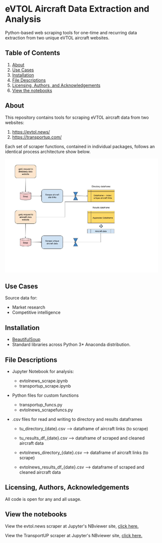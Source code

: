 # eVTOL Aircraft Data Extraction and Analysis

Python-based web scraping tools for one-time and recurring data extraction from two unique eVTOL aircraft websites.

## Table of Contents

1. [About](#about)
2. [Use Cases](#use_cases)
3. [Installation](#installation)
5. [File Descriptions](#files)
7. [Licensing, Authors, and Acknowledgements](#licensing)
8. [View the notebooks](#notebooks)

## About <a name="about"></a>

This repository contains tools for scraping eVTOL aircraft data from two websites:

1. https://evtol.news/
2. https://transportup.com/

Each set of scraper functions, contained in individual packages, follows an identical process architecture show below.

![scraper_flow](evtol_scrape_flowchart.jpeg)


## Use Cases <a name="use_cases"></a>

Source data for:

* Market research
* Competitive intelligence

## Installation <a name="installation"></a>

* [BeautifulSoup](https://www.crummy.com/software/BeautifulSoup/bs4/doc/) 
* Standard libraries across Python 3* Anaconda distribution.


## File Descriptions <a name="files"></a>

* Jupyter Notebook for analysis: 

    * evtolnews_scrape.ipynb
    * transportup_scrape.ipynb

* Python files for custom functions

    * transportup_funcs.py
    * evtolnews_scrapefuncs.py

* .csv files for read and writing to directory and results dataframes

    * tu_directory_{date}.csv --> dataframe of aircraft links (to scrape)
    * tu_results_df_{date}.csv --> dataframe of scraped and cleaned aircraft data
    
    * evtolnews_directory_{date}.csv --> dataframe of aircraft links (to scrape)
    * evtolnews_results_df_{date}.csv --> dataframe of scraped and cleaned aircraft data


## Licensing, Authors, Acknowledgements<a name="licensing"></a>

All code is open for any and all usage.

## View the notebooks <a name="notebooks"></a>

View the evtol.news scraper at Jupyter's NBviewer site, [click here.](https://nbviewer.jupyter.org/github/rovertm/evtol_scraper/blob/main/evtolnews_scrape/evtolnews_scrape.ipynb)

View the TransportUP scraper at Jupyter's NBviewer site, [click here.](https://nbviewer.jupyter.org/github/rovertm/evtol_scraper/blob/main/transportup_scrape/transportup_scrape.ipynb)


